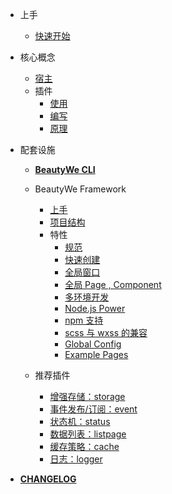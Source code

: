 
- 上手

    - [快速开始](contents/quick-start.md)

- 核心概念

    - [宿主](contents/core/the-host.md)
    - 插件
        - [使用](contents/core/plugin/use.md)
        - [编写](contents/core/plugin/write.md)
        - [原理](contents/core/plugin/how-to-work.md)

- 配套设施

    - [**BeautyWe CLI**](remote/cli.md)    
    - BeautyWe Framework

        - [上手](contents/framework/introduce.md)
        - [项目结构](contents/framework/structure.md)
        - 特性
            - [规范](contents/framework/concept/specification.md)
            - [快速创建](contents/framework/concept/quick-create.md)
            - [全局窗口](contents/framework/concept/global-view.md)
            - [全局 Page , Component](contents/framework/concept/global-page-component.md)
            - [多环境开发](contents/framework/concept/multi-env.md)
            - [Node.js Power](contents/framework/concept/nodejs-power.md)
            - [npm 支持](contents/framework/concept/npm.md)
            - [scss 与 wxss 的兼容](contents/framework/concept/compatible-with-wxss.md)
            - [Global Config](contents/framework/concept/global-config.md)
            - [Example Pages](contents/framework/concept/example-pages.md)
    - 推荐插件

        - [增强存储：storage](remote/plugin-storage.md)
        - [事件发布/订阅：event](remote/plugin-event.md)
        - [状态机：status](remote/plugin-status.md)
        - [数据列表：listpage](remote/plugin-listpage.md)
        - [缓存策略：cache](remote/plugin-cache.md)
        - [日志：logger](remote/plugin-logger.md)

- [**CHANGELOG**](contents/changelog.md)
